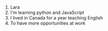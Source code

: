 1. Lara
2. I'm learning python and JavaScript
3. I lived in Canada for a year teaching English
4. To have more opportunities at work
